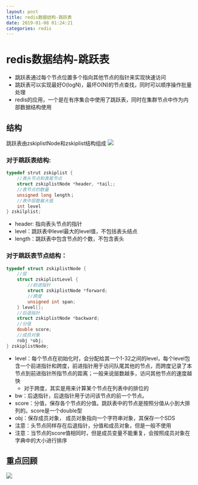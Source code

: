 ```yaml
--- 
layout: post 
title: redis数据结构-跳跃表 
date: 2019-01-08 01:24:21 
categories: redis 
---
```

# redis数据结构-跳跃表
- 跳跃表通过每个节点位置多个指向其他节点的指针来实现快速访问
- 跳跃表可以实现最好O(logN)，最坏O(N)的节点查找，同时可以顺序操作批量处理
- redis的应用，一个是在有序集合中使用了跳跃表，同时在集群节点中作为内部数据结构使用

## 结构
跳跃表由zskiplistNode和zskiplist结构组成
![](https://cdn.jsdelivr.net/gh/nber1994/fu0k@master/uPic/20181116215118081_834546591.png)
### 对于跳跃表结构:
```c
typedef strut zskiplist {
    //表头节点和表尾节点
    struct zskiplistNode *header, *tail;;
    //表节点的数量
    unsigned long length；
    //表中层数最大值
    int level
} zskilplist;
```
- header: 指向表头节点的指针
- level：跳跃表中level最大的level值，不包括表头结点
- length：跳跃表中包含节点的个数，不包含表头

### 对于跳跃表节点结构：
```c
typedef struct zskiplistNode {
    //层
    struct zskiplistLevel {
        //前进指针
        struct zskiplistNode *forward;
        //跨度
        unsigned int span;
    } level[];
    //后退指针
    struct zskiplistNode *backward;
    //分值
    double score;
    //成员对象
    robj *obj;
} zskiplistNode;
```
- level：每个节点在初始化时，会分配给其一个1-32之间的level，每个level包含一个前进指针和跨度，前进指针用于访问队尾其他的节点，而跨度记录了本节点到前进指针所指节点的距离；一般来说层数越多，访问其他节点的速度越快
    - 对于跨度，其实是用来计算某个节点在列表中的排位的
- bw：后退指针，后退指针用于访问该节点的前一个节点。
- score：分值，保存各个节点的分值。跳跃表中的节点是按照分值从小到大排列的。score是一个double型
- obj：保存成员对象， 成员对象指向一个字符串对象，其保存一个SDS
- 注意：头节点同样存在后退指针，分值和成员对象，但是一般不使用
- 注意：当节点的score值相同时，但是成员变量不能重复，会按照成员对象在字典中的大小进行排序

## 重点回顾
![](https://cdn.jsdelivr.net/gh/nber1994/fu0k@master/uPic/20181117154357647_1008856380.png)
